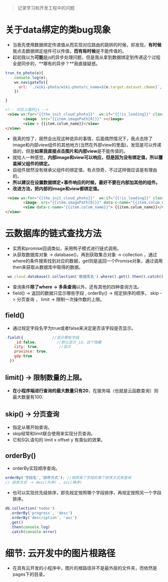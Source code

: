 > 记录学习和开发工程中的问题

# 关于data绑定的类bug现象
* 当我先使用数据绑定传递值从而实现对应路由的跳转的时候，却发现，**有时候**我点击数据绑定组件可以传值，**而有些时候**是不能传值的。
* 起初我以为**可能**是js的异步处理问题，但是我从拿到数据绑定到传递这个过程全是同步的，**哪有的异步？**我直接疑惑。
```js
trun_to_photo(e){
    console.log(e);
    wx.navigateTo({
      url: `./wiki-photo/wiki-photo?c_name=${e.target.dataset.cName}`, //绑定数据在e.target.dataset上
    })

}
```
```html
<!-- 对应上面的js -->
 <view wx:for="{{the_init_cloud_photo}}"  wx:if="{{!is_loading}}" class="have-photo-box" bindtap="trun_to_photo" data-c-name="{{item.colum_name}}">
        <image  src="{{item.imagePath[0]}}" ></image> 
        <view > {{item.colum_name}}</view>
</view>
```

* 我真的惊了，居然会出现这种诡异的事情，后面偶然情况下，我点击除了image和内部view组件的其他地方(当然在外部view的里面)，发现是可以传递值的，但是**如果我直接点击图片和内部view**是不能传值的。
* 就给人一种感觉，**内部image和view可以响应，但是因为没有绑定值，所以覆盖掉父组件的绑定。**
* 自组件居然没有继承父组件的绑定值，有点惊奇，不过这样做应该是有理由的。
* **所以建议在设置数据绑定+事件响应的时候，最好不要在内部加其他的组件。**
* **改进方法，把内部的image和view都绑定值。**
```html
 <view wx:for="{{the_init_cloud_photo}}"  wx:if="{{!is_loading}}" class="have-photo-box" bindtap="trun_to_photo" data-c-name="{{item.colum_name}}">
        <image  src="{{item.imagePath[0]}}" data-c-name="{{item.colum_name}}"></image> 
        <view data-c-name="{{item.colum_name}}"> {{item.colum_name}}</view>
</view>


```

# 云数据库的链式查找方法
* 实质和promise回调类似，采用鸭子模式进行链式调用。
* 从获取数据库对象 -> database()，再到获取集合对象 -> collection ，通过where的条件搜索找到对应的数据，get则是返回一个Promise对象，通过调用then来获取从数据库中取得的数据。
```js
 wx.cloud.database().collection('数据库名').where().get().then().catch()

```

* 查询条件**除了where -> 多条查询**以外，还有其他的四种查询方法。
* field() -> 返回的数据只显示哪些字段 , orderBy() -> 规定排序的顺序， skip -> 分页查询 ， limit -> 限制一次操作数的上限。

## field()
* 通过规定字段名字为true或者false来决定是否该字段是否显示。
```js
.field({             //显示哪些字段
    _id:false,         //默认显示_id，这个隐藏
    city: true,         //显示
    province: true,
    gdp:true
  }) 

```


## limit() -> 限制数量的上限。
* **在小程序端进行查询的最大数量只有20**，在服务端（也就是云函数查询）则最大数量有100.

## skip() -> 分页查询
* 指定从哪开始查询。
* skip经常和limit联合使用来实现分页查询。
* 它和SQL语句的 limit x offset y 有类似的效果。

## orderBy()
* orderBy实现顺序查询。
```js
orderBy('字段名','排序方式'); //按照某个字段的某个排序方式来查询
// 排序方式 -> desc(升序) , asc(降序)
```
* 也可以实现优先级排序，即先规定按照哪个字段排序，再规定按照另一个字段排序。
```js
db.collection('todos')
  .orderBy('progress', 'desc')
  .orderBy('description', 'asc')
  .get()
  .then(console.log)
  .catch(console.error)
```


# 细节: 云开发中的图片根路径
* 在具有云开发的小程序中，图片的根路径并不是最外层的文件夹，而依然是pages下的目录。
